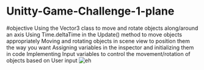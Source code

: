 # Unitty-Game-Challenge-1-plane
#objective 
Using the Vector3 class to move and rotate objects along/around an axis
Using Time.deltaTime in the Update() method to move objects appropriately
Moving and rotating objects in scene view to position them the way you want
Assigning variables in the inspector and initializing them in code
Implementing Input variables to control the movement/rotation of objects based on User input
![eh](https://user-images.githubusercontent.com/76790667/172216522-deb3dbe2-11c1-4ee5-b4a9-d4c38ffaaa0a.png)
